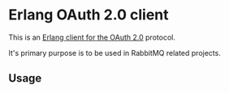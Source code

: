 # Erlang OAuth 2.0 client

This is an [Erlang client for the OAuth 2.0](https://www.amqp.org/resources/specifications) protocol.

It's primary purpose is to be used in RabbitMQ related projects.

## Usage
